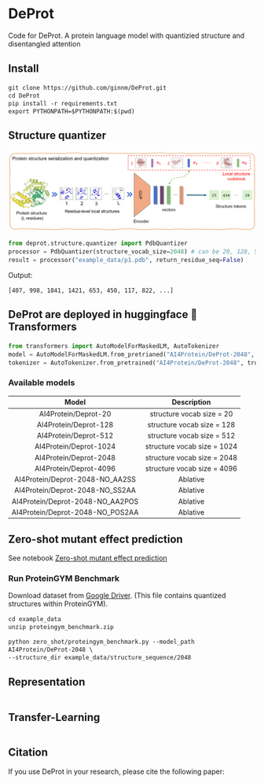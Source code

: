 # DeProt
Code for DeProt. A protein language model with quantizied structure and disentangled attention

## Install

```shell
git clone https://github.com/ginnm/DeProt.git
cd DeProt
pip install -r requirements.txt
export PYTHONPATH=$PYTHONPATH:$(pwd)
```

## Structure quantizer

![Structure quantizer](images/structure_quantizer.png)

```python
from deprot.structure.quantizer import PdbQuantizer
processor = PdbQuantizer(structure_vocab_size=2048) # can be 20, 128, 512, 1024, 2048, 4096
result = processor("example_data/p1.pdb", return_residue_seq=False)
```

Output:
```
[407, 998, 1841, 1421, 653, 450, 117, 822, ...]
```


## DeProt are deployed in huggingface 🤗 Transformers
```python
from transformers import AutoModelForMaskedLM, AutoTokenizer
model = AutoModelForMaskedLM.from_pretrianed("AI4Protein/DeProt-2048", trust_remote_code=True)
tokenizer = AutoTokenizer.from_pretrained("AI4Protein/DeProt-2048", trust_remote_code=True)
```

### Available models
| **Model** | **Description** |
|:---:|:---:|
| AI4Protein/Deprot-20 | structure vocab size = 20 |
| AI4Protein/Deprot-128 | structure vocab size = 128 |
| AI4Protein/Deprot-512 | structure vocab size = 512 |
| AI4Protein/Deprot-1024 | structure vocab size = 1024 |
| AI4Protein/Deprot-2048 | structure vocab size = 2048 |
| AI4Protein/Deprot-4096 | structure vocab size = 4096 |
| AI4Protein/Deprot-2048-NO_AA2SS | Ablative  |
| AI4Protein/Deprot-2048-NO_SS2AA | Ablative  |
| AI4Protein/Deprot-2048-NO_AA2POS | Ablative  |
| AI4Protein/Deprot-2048-NO_POS2AA | Ablative  |

## Zero-shot mutant effect prediction
See notebook [Zero-shot mutant effect prediction](zero_shot/score_mutant.ipynb)

### Run ProteinGYM Benchmark

Download dataset from [Google Driver](https://drive.google.com/file/d/1lSckfPlx7FhzK1FX7EtmmXUOrdiMRerY/view?usp=sharing).
(This file contains quantized structures within ProteinGYM).

```shell
cd example_data
unzip proteingym_benchmark.zip
```

```shell
python zero_shot/proteingym_benchmark.py --model_path AI4Protein/DeProt-2048 \
--structure_dir example_data/structure_sequence/2048
```

## Representation
```

```

## Transfer-Learning
```

```

## Citation

If you use DeProt in your research, please cite the following paper:

```

```